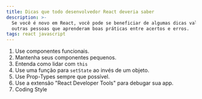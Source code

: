 ```yaml
---
title: Dicas que todo desenvolvedor React deveria saber
description: >-
  Se você é novo em React, você pode se beneficiar de algumas dicas valiosas de
  outras pessoas que aprenderam boas práticas entre acertos e erros.
tags: react javascript
---
```



1. Use componentes funcionais.
2. Mantenha seus componentes pequenos.
3. Entenda como lidar com `this`
4. Use uma função para `setState` ao invés de um objeto.
5. Use Prop-Types sempre que possível.
6. Use a extensão "React Developer Tools" para debugar sua app.
7. Coding Style
